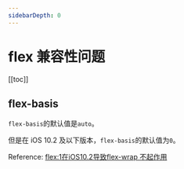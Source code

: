```yaml
---
sidebarDepth: 0
---
```


# flex 兼容性问题

[[toc]]

## flex-basis

`flex-basis`的默认值是`auto`。

但是在 iOS 10.2 及以下版本，`flex-basis`的默认值为`0`。

Reference: [flex:1在iOS10.2导致flex-wrap 不起作用](https://jsonz1993.github.io/2017/08/flex-1%E5%9C%A8iOS10-2%E5%AF%BC%E8%87%B4flex-wrap%E4%B8%8D%E8%B5%B7%E4%BD%9C%E7%94%A8bug/)
